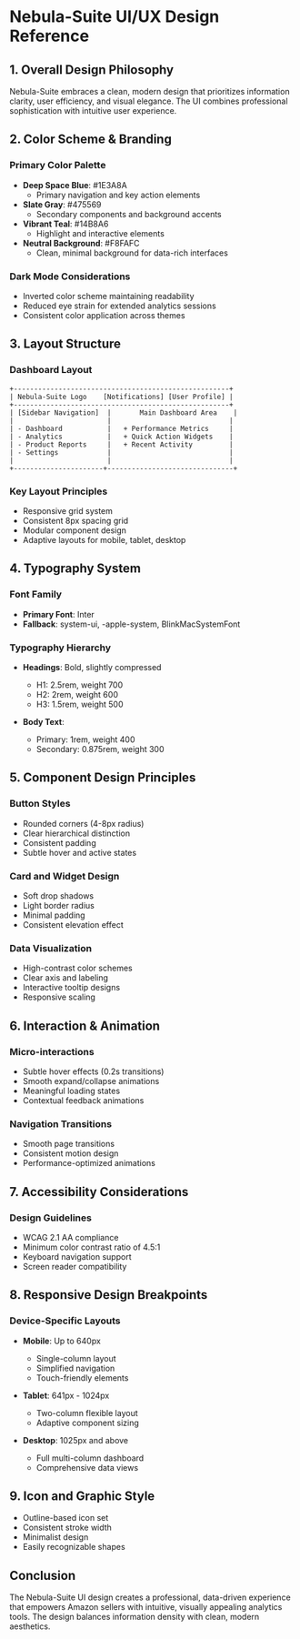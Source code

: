 # Nebula-Suite UI/UX Design Reference

## 1. Overall Design Philosophy
Nebula-Suite embraces a clean, modern design that prioritizes information clarity, user efficiency, and visual elegance. The UI combines professional sophistication with intuitive user experience.

## 2. Color Scheme & Branding

### Primary Color Palette
- **Deep Space Blue**: #1E3A8A
  - Primary navigation and key action elements
- **Slate Gray**: #475569
  - Secondary components and background accents
- **Vibrant Teal**: #14B8A6
  - Highlight and interactive elements
- **Neutral Background**: #F8FAFC
  - Clean, minimal background for data-rich interfaces

### Dark Mode Considerations
- Inverted color scheme maintaining readability
- Reduced eye strain for extended analytics sessions
- Consistent color application across themes

## 3. Layout Structure

### Dashboard Layout
```
+-----------------------------------------------------+
| Nebula-Suite Logo    [Notifications] [User Profile] |
+-----------------------------------------------------+
| [Sidebar Navigation]  |       Main Dashboard Area    |
|                       |                             |
| - Dashboard           |   + Performance Metrics     |
| - Analytics           |   + Quick Action Widgets    |
| - Product Reports     |   + Recent Activity         |
| - Settings            |                             |
|                       |                             |
+----------------------+-------------------------------+
```

### Key Layout Principles
- Responsive grid system
- Consistent 8px spacing grid
- Modular component design
- Adaptive layouts for mobile, tablet, desktop

## 4. Typography System

### Font Family
- **Primary Font**: Inter
- **Fallback**: system-ui, -apple-system, BlinkMacSystemFont

### Typography Hierarchy
- **Headings**: Bold, slightly compressed
  - H1: 2.5rem, weight 700
  - H2: 2rem, weight 600
  - H3: 1.5rem, weight 500

- **Body Text**: 
  - Primary: 1rem, weight 400
  - Secondary: 0.875rem, weight 300

## 5. Component Design Principles

### Button Styles
- Rounded corners (4-8px radius)
- Clear hierarchical distinction
- Consistent padding
- Subtle hover and active states

### Card and Widget Design
- Soft drop shadows
- Light border radius
- Minimal padding
- Consistent elevation effect

### Data Visualization
- High-contrast color schemes
- Clear axis and labeling
- Interactive tooltip designs
- Responsive scaling

## 6. Interaction & Animation

### Micro-interactions
- Subtle hover effects (0.2s transitions)
- Smooth expand/collapse animations
- Meaningful loading states
- Contextual feedback animations

### Navigation Transitions
- Smooth page transitions
- Consistent motion design
- Performance-optimized animations

## 7. Accessibility Considerations

### Design Guidelines
- WCAG 2.1 AA compliance
- Minimum color contrast ratio of 4.5:1
- Keyboard navigation support
- Screen reader compatibility

## 8. Responsive Design Breakpoints

### Device-Specific Layouts
- **Mobile**: Up to 640px
  - Single-column layout
  - Simplified navigation
  - Touch-friendly elements

- **Tablet**: 641px - 1024px
  - Two-column flexible layout
  - Adaptive component sizing

- **Desktop**: 1025px and above
  - Full multi-column dashboard
  - Comprehensive data views

## 9. Icon and Graphic Style
- Outline-based icon set
- Consistent stroke width
- Minimalist design
- Easily recognizable shapes

## Conclusion
The Nebula-Suite UI design creates a professional, data-driven experience that empowers Amazon sellers with intuitive, visually appealing analytics tools. The design balances information density with clean, modern aesthetics.
